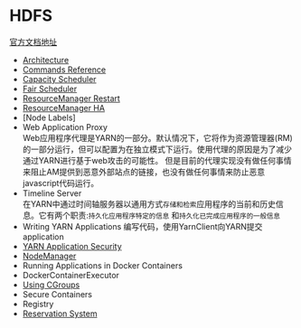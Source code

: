 # HDFS

[官方文档地址](https://hadoop.apache.org/docs/r2.8.5/hadoop-yarn/hadoop-yarn-site/YARN.html)

* [Architecture](yarn-arch.md)
* [Commands Reference](https://hadoop.apache.org/docs/r2.8.5/hadoop-yarn/hadoop-yarn-site/YarnCommands.html)
* [Capacity Scheduler](capacity-scheduler.md)
* [Fair Scheduler](fair-scheduler.md)
* [ResourceManager Restart](resourcemanager-restart.md)
* [ResourceManager HA](resourcemanager-ha.md)
* [Node Labels]
* Web Application Proxy
  <br/>Web应用程序代理是YARN的一部分。默认情况下，它将作为资源管理器(RM)
  的一部分运行，但可以配置为在独立模式下运行。使用代理的原因是为了减少通过YARN进行基于web攻击的可能性。
  但是目前的代理实现没有做任何事情来阻止AM提供到恶意外部站点的链接，也没有做任何事情来防止恶意javascript代码运行。
* Timeline Server
  <br/>在YARN中通过时间轴服务器以通用方式`存储和检索`应用程序的当前和历史信息。它有两个职责:`持久化应用程序特定的信息`
  和`持久化已完成应用程序的一般信息`
* Writing YARN Applications
  编写代码，使用YarnClient向YARN提交application
* [YARN Application Security](https://hadoop.apache.org/docs/r2.8.5/hadoop-yarn/hadoop-yarn-site/YarnApplicationSecurity.html)
* [NodeManager](nodemanager.md)
* Running Applications in Docker Containers
* DockerContainerExecutor
* [Using CGroups](yarn-cgroups.md)
* Secure Containers
* Registry
* [Reservation System](reservation-system.md)


